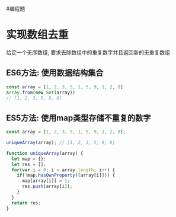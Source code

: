 #编程题 
# 实现数组去重
给定一个无序数组, 要求去除数组中的重复数字并且返回新的无重复数组

## ES6方法: 使用数据结构集合
```js
const array = [1, 2, 3, 5, 1, 5, 9, 1, 2, 8]
Array.from(new Set(array))
// [1, 2, 3, 5, 9, 8]
```

## ES5方法: 使用map类型存储不重复的数字
```js
const array = [1, 2, 3, 5, 1, 5, 9, 1, 2, 8];

uniqueArray(array); // [1, 2, 3, 5, 9, 8]

function uniqueArray(array) {
  let map = {};
  let res = [];
  for(var i = 0; i < array.length; i++) {
    if(!map.hasOwnProperty([array[i]])) {
      map[array[i]] = 1;
      res.push(array[i]);
    }
  }
  return res;
}

```